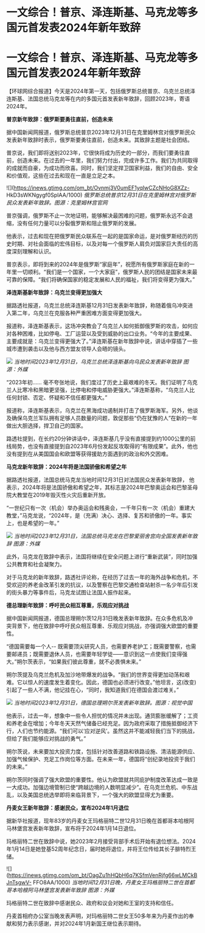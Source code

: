# 一文综合！普京、泽连斯基、马克龙等多国元首发表2024年新年致辞

# 一文综合！普京、泽连斯基、马克龙等多国元首发表2024年新年致辞

【环球网综合报道】今天是2024年第一天，包括俄罗斯总统普京、乌克兰总统泽连斯基、法国总统马克龙等在内的多国元首发表新年致辞，回顾2023年，寄语2024年。

**普京新年致辞：俄罗斯要勇往直前，创造未来**

据中国新闻网报道，俄罗斯总统普京2023年12月31日在克里姆林宫对俄罗斯民众发表新年致辞时表示，俄罗斯要勇往直前，创造未来。其致辞主题是社会团结。

普京说，我们即将送别2023年，它很快将成为历史的一部分，而我们要勇往直前，创造未来。在过去的一年里，我们努力付出，完成许多工作。我们为共同取得的成就而自豪，为成功而欣喜。同时，我们坚定捍卫国家利益，我们的自由、安全和价值观，这些在过去和现在一直是立足之本。

![](https://inews.gtimg.com/om_bt/Ovnmj3V0umEF1yqIwCZcNHoG8XZz-
HkD3sWKNgygf0SpIAA/1000) _俄罗斯总统普京12月31日在克里姆林宫对俄罗斯民众发表新年致辞。图源：克里姆林宫官网_

普京强调，俄罗斯不止一次地证明，能够解决最困难的问题，俄罗斯永远不会退缩，没有任何力量可以分裂俄罗斯和阻止俄罗斯的发展。

他表示，过去和现在把俄罗斯民众联系在一起的是国家命运，是对俄罗斯经历的历史时期、对社会面临的宏伟目标，以及对每一个俄罗斯人肩负对国家巨大责任的高度深刻理解和认识。

普京表示，即将到来的2024年是俄罗斯“家庭年”，祝愿所有俄罗斯家庭在新的一年里一切顺利。“我们是一个国家，一个大家庭”，俄罗斯人民的团结是国家未来最可靠的保障。“我们将确保国家的稳定发展和人民的福祉，我们将变得更为强大。”

**泽连斯基新年致辞：乌克兰变得更加强大**

据路透社报道，乌克兰总统泽连斯基12月31日发表新年致辞，称随着俄乌冲突进入第二年，乌克兰在克服各种严重困难方面变得更加强大。

报道称，泽连斯基表示，这场冲突教会了乌克兰人如何抵御俄罗斯的攻击，如何应对各种困难，比如停电、工厂运营以及受到威胁的出口业务。“今年的主要成果、主要成就是：乌克兰变得更强大了。”泽连斯基在新年致辞中说，讲话中穿插了一些城市遭到袭击以及他与西方盟友领导人会晤的镜头。

![](https://inews.gtimg.com/om_bt/OZJWQs06X-Wx_3f-IlS5BZHS8vQVIqnP4hsKUh1sfyT1EAA/1000)
_当地时间2023年12月31日，乌克兰总统泽连斯基向乌民众发表新年致辞 图源：外媒_

“2023年初……
毫不夸张地说，我们度过了历史上最艰难的冬天。我们证明了乌克兰人比寒冷和黑暗更坚强，比停电和停电威胁更强大。”泽连斯基称，“乌克兰人比任何封锁、否定、怀疑和不信任都更强大。”

报道称，泽连斯基表示，乌克兰在黑海成功遏制并打击了俄罗斯海军。另外，他谈及确保乌克兰军队拥有足够人员数量的问题，敦促那些“仍在犹豫的人”在新的一年做出大胆选择，捍卫自己的国家。

路透社提到，在长约20分钟讲话中，泽连斯基几乎没有直接提到约1000公里的前线局势，也没有直接提到自2023年6月份发起反攻取得的“有限成果”。此外，他也没有提到在从美国国会和欧盟等获得援助方面遇到的政治和外交困难。

**马克龙新年致辞：2024年将是法国骄傲和希望之年**

据路透社报道，法国总统马克龙当地时间12月31日对法国民众发表新年致辞，
他表示，2024年将是法国骄傲和希望之年，其标志是2024年巴黎奥运会和巴黎圣母院大教堂在2019年毁灭性火灾后重新开放。

“一世纪只有一次（机会）举办奥运会和残奥会，一千年只有一次（机会）重建大教堂，”马克龙说，“2024年，是（充满）决心、选择、复苏和骄傲的一年。事实上，也是希望的一年。”

![](https://inews.gtimg.com/om_bt/Oxx0D2O_7QISPFYCRnuVYuCEmUPWMKtCaT12GBJsZ9UdgAA/1000)
_当地时间2023年12月31日，法国总统马克龙在巴黎爱丽舍宫向全国发表新年致辞 图源：外媒_

此外，马克龙在致辞中表示，法国将继续在安全问题上进行“重新武装”，同时加强公共教育和社会凝聚力。

对于马克龙的新年致辞，路透社评论称，在经历了过去一年的海外战争和危机，不受欢迎的养老金改革引发的抗议，以及警察在巴黎交通检查站射杀一名少年后引发的街头暴力等事件后，马克龙试图让法国人振作起来。

**德总理新年致辞：呼吁民众相互尊重，乐观应对挑战**

据中国新闻网报道，德国总理朔尔茨12月31日晚发表新年致辞。在众多危机及冲突背景下，他在致辞中呼吁民众相互尊重、乐观应对挑战，亦强调强大欧盟的重要性。

“德国需要每一个人--
既需要顶尖研究人员，也需要养老护工；既需要警察，也需要邮递员；既需要退休人员，也需要年轻学徒——意识到这一点使我们变得强大。”朔尔茨表示，“如果我们彼此尊重，就不必畏惧未来。”

朔尔茨提及乌克兰危机及加沙地带爆发的战争。“我们的世界变得更加动荡和艰难。它以惊人的速度发生着变化。因此，德国也必须进行改变。”他坦言，这(改变)引起了一些人不满，他记挂在心，“同时，我知道我们在德国会渡过难关。”

![](https://inews.gtimg.com/om_bt/OenkvdxDa4LD4Hsb5tHMKkciZrs6LvhqSK34NEAVnbT0kAA/1000)
_当地时间2023年12月31日，德国总理朔尔茨发表新年致辞。图源：视觉中国_

他表示，过去一年，想象中一些令人担忧的情况并未出现。通货膨胀缓解了；工资和养老金在增加；今年冬天天然气储备已经充足。因为政府采取了措施抵御经济下行，人们也节约能源。“我们可以‘应对逆风’。虽然这并不能减轻我们当下的挑战，但给了我们能够应对挑战的勇气。”

朔尔茨说，未来要加大投资力度，包括针对改善道路和铁路设施、清洁能源供应、加强气候保护、充足工作岗位等方面。在未来一年，德国将“创纪录地投资于我们的未来。”

朔尔茨同时强调了强大欧盟的重要性。他认为欧盟就共同庇护制度改革达成一致是一大成功。加强边境管制已使“跨越边境的人数明显减少”。在乌克兰危机、中东战乱，以及美国总统选举即将来临背景下，一个强大的欧盟显得尤为重要。

**丹麦女王新年致辞：感谢民众，宣布2024年1月退位**

据新华社报道，现年83岁的丹麦女王玛格丽特二世12月31日晚在首都哥本哈根阿马林堡宫发表新年致辞，宣布将于2024年1月14日退位。

玛格丽特二世在致辞中说，她2023年2月接受背部手术后开始有退位想法。2024年1月14日是她登基52周年纪念日，届时她将退位，并将王位传给其长子腓特烈王储。

![](https://inews.gtimg.com/om_bt/OagZu1hHQbH6q7KSfmVenRjfg66wLMCkBJnTsgwV-
FFO8AA/1000) _当地时间12月31日晚，丹麦女王玛格丽特二世在首都哥本哈根阿马林堡宫发表新年致辞 图源：外媒_

玛格丽特二世在致辞中感谢民众、政府和议会对她和王室的支持和信任。

丹麦首相府办公室当晚发表声明，对玛格丽特二世女王50多年来为丹麦作出的奉献和努力表示感谢，并对2024年1月新国王继位表示期待。


